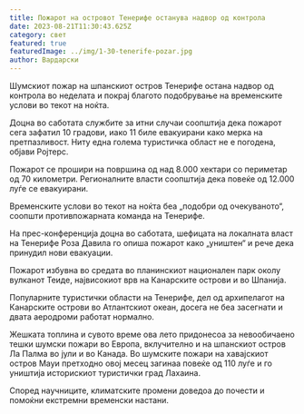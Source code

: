 ```yaml
---
title: Пожарот на островот Тенерифе останува надвор од контрола
date: 2023-08-21T11:30:43.625Z
category: свет
featured: true
featuredImage: ../img/1-30-tenerife-pozar.jpg
author: Вардарски
---
```

Шумскиот пожар на шпанскиот остров Тенерифе остана надвор од контрола во неделата и покрај благото подобрување на временските услови во текот на ноќта.

Доцна во саботата службите за итни случаи соопштија дека пожарот сега зафатил 10 градови, иако 11 биле евакуирани како мерка на претпазливост. Ниту една голема туристичка област не е погодена, објави Ројтерс.

Пожарот се прошири на површина од над 8.000 хектари со периметар од 70 километри. Регионалните власти соопштија дека повеќе од 12.000 луѓе се евакуирани.

Временските услови во текот на ноќта беа „подобри од очекуваното“, соопшти противпожарната команда на Тенерифе.

На прес-конференција доцна во саботата, шефицата на локалната власт на Тенерифе Роза Давила го опиша пожарот како „уништен“ и рече дека принудил нови евакуации.

Пожарот избувна во средата во планинскиот национален парк околу вулканот Теиде, највисокиот врв на Канарските острови и во Шпанија.

Популарните туристички области на Тенерифе, дел од архипелагот на Канарските острови во Атлантскиот океан, досега не беа засегнати и двата аеродроми работат нормално.

Жешката топлина и сувото време ова лето придонесоа за невообичаено тешки шумски пожари во Европа, вклучително и на шпанскиот остров Ла Палма во јули и во Канада. Во шумските пожари на хавајскиот остров Мауи претходно овој месец загинаа повеќе од 110 луѓе и го уништија историскиот туристички град Лахаина.

Според научниците, климатските промени доведоа до почести и помоќни екстремни временски настани.